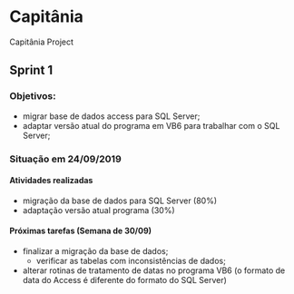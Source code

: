# Capitânia
Capitânia Project

## Sprint 1

### Objetivos:
* migrar base de dados access para SQL Server;
* adaptar versão atual do programa em VB6 para trabalhar com o SQL Server;

### Situação em 24/09/2019
#### Atividades realizadas
* migração da base de dados para SQL Server (80%)
* adaptação versão atual programa (30%)

#### Próximas tarefas (Semana de 30/09)
* finalizar a migração da base de dados;
  * verificar as tabelas com inconsistências de dados;
* alterar rotinas de tratamento de datas no programa VB6 (o formato de data do Access é diferente do formato do SQL Server)

